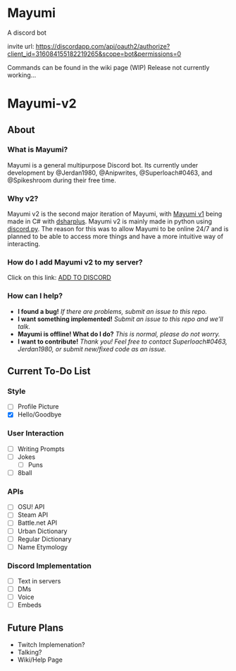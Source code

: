 # Mayumi
A discord bot

invite url: https://discordapp.com/api/oauth2/authorize?client_id=316084155182219265&scope=bot&permissions=0

Commands can be found in the wiki page (WIP)
Release not currently working...
# Mayumi-v2
## About
### What is Mayumi?
Mayumi is a general multipurpose Discord bot. Its currently under development by @Jerdan1980, @Anipwrites, @Superloach#0463, and @Spikeshroom during their free time.
### Why v2?
Mayumi v2 is the second major iteration of Mayumi, with [Mayumi v1](https://www.github.com/Jerdan1980/Mayumi) being made in C# with [dsharplus](https://github.com/NaamloosDT/DSharpPlus). Mayumi v2 is mainly made in python using [discord.py](https://github.com/Rapptz/discord.py). The reason for this was to allow Mayumi to be online 24/7 and is planned to be able to access more things and have a more intuitive way of interacting.
### How do I add Mayumi v2 to my server?
Click on this link: [ADD TO DISCORD](https://discordapp.com/api/oauth2/authorize?client_id=316084155182219265&scope=bot&permissions=0)
### How can I help?
* **I found a bug!** _If there are problems, submit an issue to this repo._
* **I want something implemented!** _Submit an issue to this repo and we'll talk._
* **Mayumi is offline! What do I do?** _This is normal, please do not worry._
* **I want to contribute!** _Thank you! Feel free to contact Superloach#0463, Jerdan1980, or submit new/fixed code as an issue._
## Current To-Do List
### Style
- [ ] Profile Picture
- [x] Hello/Goodbye
### User Interaction
- [ ] Writing Prompts
- [ ] Jokes
  - [ ] Puns
- [ ] 8ball
### APIs
- [ ] OSU! API
- [ ] Steam API
- [ ] Battle.net API
- [ ] Urban Dictionary
- [ ] Regular Dictionary
- [ ] Name Etymology
### Discord Implementation
- [ ] Text in servers
- [ ] DMs
- [ ] Voice
- [ ] Embeds
## Future Plans
* Twitch Implemenation?
* Talking?
* Wiki/Help Page
